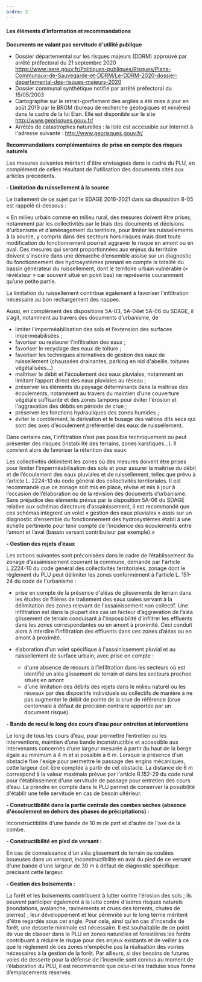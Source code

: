 ```yaml
---
ordre: 2
---
```


#### Les éléments d’information et recommandations

**Documents ne valant pas servitude d'utilité publique**

- Dossier départemental sur les risques majeurs (DDRM) approuvé par arrêté préfectoral du 21 septembre 2020
https://www.isere.gouv.fr/Politiques-publiques/Risques/Plans-Communaux-de-Sauvegarde-et-DDRM/Le-DDRM-2020-dossier-departemental-des-risques-majeurs-2020
- Dossier communal synthétique notifié par arrêté préfectoral du 15/05/2003
- Cartographie sur le retrait-gonflement des argiles a été mise à jour en août 2019 par le BRGM (bureau de recherche géologiques et minières) dans le cadre de la loi Elan. Elle est disponible sur le site  http://www.georisques.gouv.fr/
- Arrêtés de catastrophes naturelles : la liste est accessible sur Internet à l'adresse suivante :
http://www.georisques.gouv.fr/

**Recommandations complémentaires de prise en compte des risques naturels**

Les mesures suivantes méritent d'être envisagées dans le cadre du PLU, en complément de celles résultant de l'utilisation des documents cités aux articles précédents.

**- Limitation du ruissellement à la source**

Le traitement de ce sujet par le SDAGE 2016-2021 dans sa disposition 8-05 est rappelé ci-dessous :

« En milieu urbain comme en milieu rural, des mesures doivent être prises, notamment par les collectivités par le biais des documents et décisions d'urbanisme et d’aménagement du territoire, pour limiter les ruissellements à la source, y compris dans des secteurs hors risques mais dont toute modification du  fonctionnement  pourrait aggraver le risque en amont ou en aval. Ces mesures qui seront proportionnées aux enjeux du territoire doivent s’inscrire dans une démarche d’ensemble assise sur un diagnostic du fonctionnement des hydrosystèmes prenant en compte la totalité du bassin générateur du ruissellement, dont le territoire urbain vulnérable (« révélateur » car souvent situé en point bas) ne représente couramment qu’une petite partie.

La limitation du ruissellement contribue également à favoriser l’infiltration nécessaire au bon rechargement des nappes. 

Aussi, en complément des dispositions 5A-03, 5A-04et 5A-06 du SDAGE, il s’agit, notamment au travers des documents d’urbanisme, de 
- limiter l'imperméabilisation des sols et l’extension des surfaces imperméabilisées ; 
- favoriser ou restaurer l'infiltration des eaux ; 
- favoriser le recyclage des eaux de toiture ; 
- favoriser les techniques alternatives de gestion des eaux de ruissellement (chaussées drainantes, parking en nid d'abeille, toitures végétalisées…)
- maîtriser le débit et l'écoulement des eaux pluviales, notamment en limitant l’apport direct des eaux pluviales au réseau ; 
- préserver les éléments du  paysage déterminants dans la maîtrise des écoulements, notamment au  travers du maintien d’une couverture végétale suffisante et des zones tampons pour éviter l'érosion et l'aggravation des débits en période de crue ; 
- préserver les fonctions hydrauliques des zones humides ; 
- éviter le comblement, la dérivation et le busage des vallons dits secs qui sont des axes d’écoulement préférentiel des eaux de ruissellement. 

Dans certains cas, l’infiltration n’est pas possible techniquement ou peut présenter des risques (instabilité des terrains, zones karstiques...). Il convient alors de favoriser la rétention des eaux. 

Les collectivités délimitent les zones où des mesures doivent être prises pour limiter l’imperméabilisation  des sols et pour assurer la maîtrise du débit et de l’écoulement des eaux pluviales et de ruissellement, telles  que prévu à l’article L. 2224-10 du code général des collectivités territoriales. Il est recommandé que ce zonage soit mis en place, révisé et mis à jour à l’occasion de l’élaboration ou de la révision des documents d’urbanisme. Sans préjudice des éléments prévus par la disposition 5A-06 du SDAGE relative aux schémas  directeurs d’assainissement, il est recommandé que ces schémas intègrent un volet « gestion des eaux pluviales » assis sur un diagnostic d’ensemble du  fonctionnement des hydrosystèmes établi à une échelle pertinente pour tenir compte de l’incidence des écoulements entre l’amont et l’aval (bassin versant contributeur par exemple).»

**- Gestion des rejets d’eaux**

Les actions suivantes sont préconisées dans le cadre de l’établissement du zonage d’assainissement couvrant la commune, demandé par l'article L.2224-10 du code général des collectivités territoriales, zonage dont le règlement du PLU peut délimiter les zones conformément à l'article L. 151-24 du code de l'urbanisme :

- prise en compte de la présence d'aléas de glissements de terrain dans les études de filières de traitement des eaux usées servant à la délimitation des zones relevant de l'assainissement non collectif. Une infiltration est dans la plupart des cas un facteur d’aggravation de l’aléa glissement de terrain conduisant à l'impossibilité d'infiltrer les effluents dans les zones correspondantes ou en amont à proximité. Ceci conduit alors à interdire l’infiltration des effluents dans ces zones d’aléas ou en amont à proximité.

 - élaboration d'un volet spécifique à l'assainissement pluvial et au ruissellement de surface urbain, avec prise en compte :
      - d'une absence de recours à l'infiltration dans les secteurs où est identifié un aléa glissement de terrain et dans les secteurs proches situés en amont
      - d’une limitation des débits des rejets dans le milieu naturel ou les réseaux par des dispositifs individuels ou collectifs de manière à ne pas augmenter le débit de pointe de la crue de référence (crue centennale à défaut de précision contraire apportée par un document risque).

**- Bande de recul le long des cours d’eau pour entretien et interventions**

Le long de tous les cours d’eau, pour permettre l’entretien ou les interventions, maintien d’une bande inconstructible et accessible aux intervenants concernés d’une largeur mesurée à partir du haut de la berge égale au minimum à 4 m et si possible à 6 m. Lorsque la présence d'un obstacle fixe l'exige pour permettre le passage des engins mécaniques, cette largeur doit être comptée à partir de cet obstacle. La distance de 6 m correspond à la valeur maximale prévue par l'article R.152-29 du code rural pour l'établissement d'une servitude de passage pour entretien des cours d’eau. La prendre en compte dans le PLU permet de conserver la possibilité d'établir une telle servitude en cas de besoin ultérieur.

**- Constructibilité dans la partie centrale des combes sèches (absence d'écoulement en dehors des phases de précipitations) :**

Inconstructibilité d'une bande de 10 m de part et d'autre de l'axe de la combe.

**- Constructibilité en pied de versant :**

En cas de connaissance d'un aléa glissement de terrain ou coulées boueuses dans un versant, inconstructibilité en aval du pied de ce versant d'une bande d'une largeur de 30 m à défaut de diagnostic spécifique précisant cette largeur.

**- Gestion des boisements :**

La forêt et les boisements contribuent à lutter contre l'érosion des sols ; ils peuvent  participer également à la lutte contre d'autres risques naturels (inondations, avalanche, ravinements et crues des torrents, chutes de pierres) ; leur développement et leur pérennité sur le long terme méritent d'être regardés sous cet angle. Pour cela, ainsi qu'en cas d'incendie de forêt, une desserte minimale est nécessaire.
Il est souhaitable de ce point de vue de classer dans le PLU en zones naturelles et forestières les forêts contribuant à réduire le risque pour des enjeux existants et de veiller à ce que le règlement de ces zones n'empêche pas la réalisation des voiries nécessaires à la gestion de la forêt.
Par ailleurs, si des besoins de futures voies de desserte pour la défense de l’incendie sont connus au moment de l’élaboration du PLU, il est recommandé que celui-ci les traduise sous forme d’emplacements réservés.
